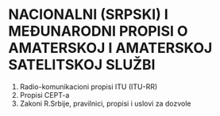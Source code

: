 # NACIONALNI (SRPSKI) I MEĐUNARODNI PROPISI O AMATERSKOJ I AMATERSKOJ SATELITSKOJ SLUŽBI

1. Radio-komunikacioni propisi ITU (ITU-RR)
2. Propisi CEPT-a
3. Zakoni R.Srbije, pravilnici, propisi i uslovi za dozvole
